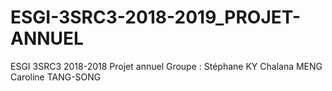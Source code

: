 # ESGI-3SRC3-2018-2019_PROJET-ANNUEL
ESGI 3SRC3 2018-2018
Projet annuel
Groupe :
  Stéphane KY
  Chalana MENG
  Caroline TANG-SONG
